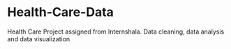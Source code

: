 # Health-Care-Data
Health Care Project assigned from Internshala.
Data cleaning, data analysis and data visualization
